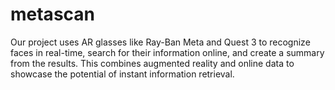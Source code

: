 # metascan
Our project uses AR glasses like Ray-Ban Meta and Quest 3 to recognize faces in real-time, search for their information online, and create a summary from the results. This combines augmented reality and online data to showcase the potential of instant information retrieval.

